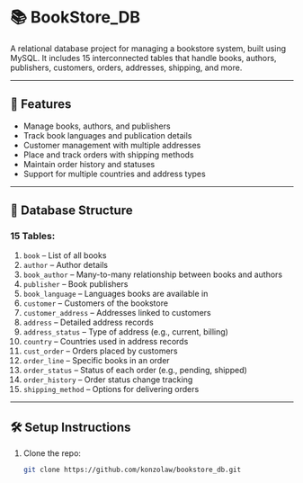 # 📚 BookStore_DB

A relational database project for managing a bookstore system, built using MySQL. It includes 15 interconnected tables that handle books, authors, publishers, customers, orders, addresses, shipping, and more.

---

## 📌 Features

- Manage books, authors, and publishers
- Track book languages and publication details
- Customer management with multiple addresses
- Place and track orders with shipping methods
- Maintain order history and statuses
- Support for multiple countries and address types

---

## 🧱 Database Structure

### 15 Tables:

1. `book` – List of all books
2. `author` – Author details
3. `book_author` – Many-to-many relationship between books and authors
4. `publisher` – Book publishers
5. `book_language` – Languages books are available in
6. `customer` – Customers of the bookstore
7. `customer_address` – Addresses linked to customers
8. `address` – Detailed address records
9. `address_status` – Type of address (e.g., current, billing)
10. `country` – Countries used in address records
11. `cust_order` – Orders placed by customers
12. `order_line` – Specific books in an order
13. `order_status` – Status of each order (e.g., pending, shipped)
14. `order_history` – Order status change tracking
15. `shipping_method` – Options for delivering orders

---

## 🛠️ Setup Instructions

1. Clone the repo:
   ```bash
   git clone https://github.com/konzolaw/bookstore_db.git
